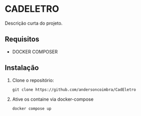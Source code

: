 # CADELETRO
Descrição curta do projeto.

## Requisitos

- DOCKER COMPOSER


## Instalação

1. Clone o repositório:

   ```shell
   git clone https://github.com/andersoncoimbra/CadEletro
2. Ative os containe via docker-compose
   ```shell
   docker compose up